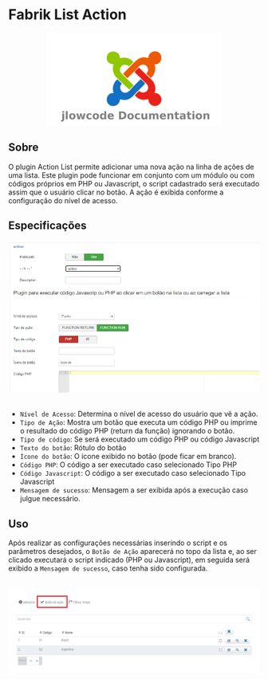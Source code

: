 # Fabrik List Action

<div align="center">
  <img src="./.github/jlowcodelogo.png" width="350" />
</div>




## Sobre
O plugin Action List permite adicionar uma nova ação na linha de ações de uma lista. Este plugin pode funcionar em conjunto com um módulo ou com códigos próprios em PHP ou Javascript, o script cadastrado será executado assim que o usuário clicar no botão. A ação é exibida conforme a configuração do nível de acesso.

## Especificações
<div align="center">
  <img src="./.github/1.png" />
</div>
<br />

- `Nível de Acesso`: Determina o nível de acesso do usuário que vê a ação.
- `Tipo de Ação`: Mostra um botão que executa um código PHP ou imprime o resultado do código PHP (return da função) ignorando o botão.
- `Tipo de código`: Se será executado um código PHP ou código Javascript
- `Texto do botão`: Rótulo do botão
- `Ícone do botão`: O ícone exibido no botão (pode ficar em branco).
- `Código PHP`: O código a ser executado caso selecionado Tipo PHP
- `Código Javascript`: O código a ser executado caso selecionado Tipo Javascript
- `Mensagem de sucesso`: Mensagem a ser exibida após a execução caso julgue necessário.

## Uso

Após realizar as configurações necessárias inserindo o script e os parâmetros desejados, o `Botão de Ação` aparecerá no topo da lista e, ao ser clicado executará o script indicado (PHP ou Javascript), em seguida será exibido a `Mensagem de sucesso`, caso tenha sido configurada.

<br />
<div align="center">
  <img src="./.github/2.png" />
</div>
